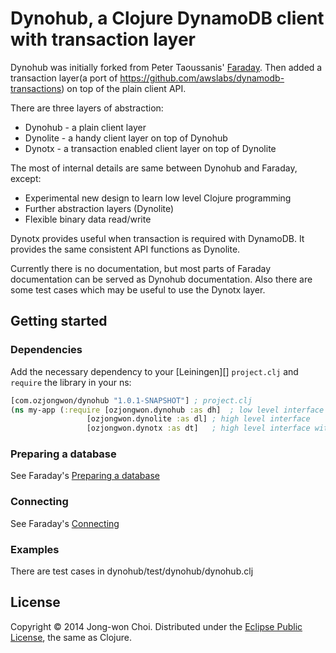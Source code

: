 # Dynohub, a Clojure DynamoDB client with transaction layer

Dynohub was initially forked from Peter Taoussanis' [Faraday](https://github.com/ptaoussanis/faraday).
Then added a transaction layer(a port of https://github.com/awslabs/dynamodb-transactions) on top of the plain client API.

There are three layers of abstraction:
  * Dynohub  - a plain client layer
  * Dynolite - a handy client layer on top of Dynohub
  * Dynotx   - a transaction enabled client layer on top of Dynolite

The most of internal details are same between Dynohub and Faraday, except:
  * Experimental new design to learn low level Clojure programming
  * Further abstraction layers (Dynolite)
  * Flexible binary data read/write

Dynotx provides useful when transaction is required with DynamoDB. It provides the same consistent API functions as Dynolite.

Currently there is no documentation, but most parts of Faraday documentation can be served as Dynohub documentation.
Also there are some test cases which may be useful to use the Dynotx layer.

## Getting started

### Dependencies

Add the necessary dependency to your [Leiningen][] `project.clj` and `require` the library in your ns:

```clojure
[com.ozjongwon/dynohub "1.0.1-SNAPSHOT"] ; project.clj
(ns my-app (:require [ozjongwon.dynohub :as dh]  ; low level interface
    	   	     [ozjongwon.dynolite :as dl] ; high level interface
    	   	     [ozjongwon.dynotx :as dt]   ; high level interface with transaction
```

### Preparing a database

See Faraday's [Preparing a database](https://github.com/ptaoussanis/faraday#preparing-a-database)

### Connecting

See Faraday's [Connecting](https://github.com/ptaoussanis/faraday#connecting)

### Examples

There are test cases in dynohub/test/dynohub/dynohub.clj

## License

Copyright &copy; 2014 Jong-won Choi. Distributed under the [Eclipse Public License][], the same as Clojure.



[Eclipse Public License]: <https://raw2.github.com/ozjongwon/dynohub/master/LICENSE>
